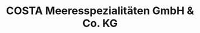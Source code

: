---
title: "COSTA Meeresspezialitäten GmbH & Co. KG"
url: /emden/costa-meeresspezialitaeten-gmbh-und-co-kg/
shop: Fisch
---
